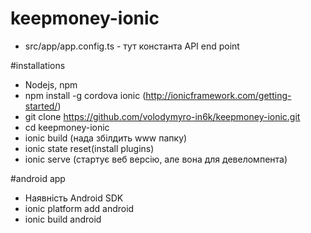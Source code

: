 # keepmoney-ionic

- src/app/app.config.ts - тут константа API end point

#installations
- Nodejs, npm
- npm install -g cordova ionic (http://ionicframework.com/getting-started/)
- git clone https://github.com/volodymyro-in6k/keepmoney-ionic.git
- cd keepmoney-ionic
- ionic build (нада збілдить www папку)
- ionic state reset(install plugins)
- ionic serve (стартує веб версію, але вона для девеломпента)

#android app
- Наявність Android SDK
- ionic platform add android
- ionic build android
